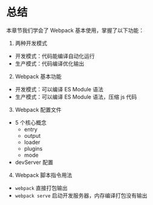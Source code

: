 # 总结

本章节我们学会了 Webpack 基本使用，掌握了以下功能：

1. 两种开发模式
  - 开发模式：代码能编译自动化运行
  - 生产模式：代码编译优化输出
2. Webpack 基本功能
  - 开发模式：可以编译 ES Module 语法
  - 生产模式：可以编译 ES Module 语法，压缩 js 代码
3. Webpack 配置文件
  - 5 个核心概念
    - entry
    - output
    - loader
    - plugins
    - mode
   - devServer 配置
4. Webpack 脚本指令用法
  - ```webpack``` 直接打包输出
  - ```webpack serve``` 启动开发服务器，内存编译打包没有输出